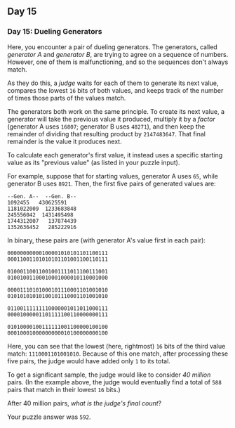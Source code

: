 ## Day 15

### Day 15: Dueling Generators

Here, you encounter a pair of dueling generators. The generators, called _generator A_ and
_generator B_, are trying to agree on a sequence of numbers. However, one of them is malfunctioning,
and so the sequences don't always match.

As they do this, a _judge_ waits for each of them to generate its next value, compares the lowest
`16` bits of both values, and keeps track of the number of times those parts of the values match.

The generators both work on the same principle. To create its next value, a generator will take the
previous value it produced, multiply it by a _factor_ (generator A uses `16807`; generator B uses `48271`),
and then keep the remainder of dividing that resulting product by `2147483647`. That final remainder is
the value it produces next.

To calculate each generator's first value, it instead uses a specific starting value as its "previous value"
(as listed in your puzzle input).

For example, suppose that for starting values, generator A uses `65`, while generator B uses `8921`.
Then, the first five pairs of generated values are:

```
--Gen. A--  --Gen. B--
1092455   430625591
1181022009  1233683848
245556042  1431495498
1744312007   137874439
1352636452   285222916
```

In binary, these pairs are (with generator A's value first in each pair):

```
00000000000100001010101101100111
00011001101010101101001100110111

01000110011001001111011100111001
01001001100010001000010110001000

00001110101000101110001101001010
01010101010100101110001101001010

01100111111110000001011011000111
00001000001101111100110000000111

01010000100111111001100000100100
00010001000000000010100000000100
```

Here, you can see that the lowest (here, rightmost) `16` bits of the third value match:
`1110001101001010`. Because of this one match, after processing these five pairs, the judge
would have added only `1` to its total.

To get a significant sample, the judge would like to consider _40 million_ pairs. (In the example
above, the judge would eventually find a total of `588` pairs that match in their lowest `16` bits.)

After 40 million pairs, _what is the judge's final count_?

Your puzzle answer was `592`.
